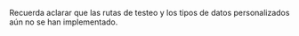 
Recuerda aclarar que las rutas de testeo y los tipos de datos personalizados aún no se han implementado.